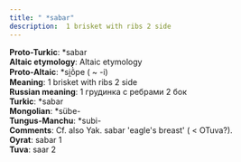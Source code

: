 ```yaml
---
title: " *sabar"
description:  1 brisket with ribs 2 side
---
```


<strong>Proto-Turkic</strong>:  *sabar<br>
<strong>Altaic etymology</strong>:  Altaic etymology<br>
<strong> Proto-Altaic</strong>:  *si̯ŏ̀pe ( ~ -i)<br>
<strong>Meaning</strong>:  1 brisket with ribs 2 side<br>
<strong>Russian meaning</strong>:  1 грудинка с ребрами 2 бок<br>
<strong>Turkic</strong>:  *sabar<br>
<strong>Mongolian</strong>:  *sübe-<br>
<strong>Tungus-Manchu</strong>:  *subi-<br>
<strong>Comments</strong>:  Cf. also Yak. sabar 'eagle's breast' ( < OTuva?).<br>
<strong>Oyrat</strong>:  sabar 1<br>
<strong>Tuva</strong>:  saar 2<br>


